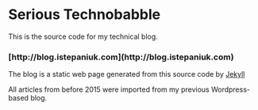 Serious Technobabble
====================
This is the source code for my technical blog. 

<h3>[http://blog.istepaniuk.com](http://blog.istepaniuk.com)</h3>

The blog is a static web page generated from this source code by [Jekyll](http://jekyllrb.com/)

All articles from before 2015 were imported from my previous Wordpress-based blog.
